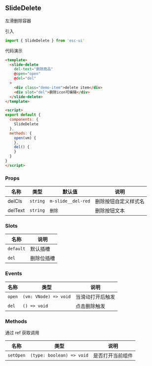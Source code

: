 ## SlideDelete

左滑删除容器

引入

```js
import { SlideDelete } from 'esc-ui'
```

代码演示

```html
<template>
  <slide-delete
    del-text="删除商品"
    @open="open"
    @del="del"
  >
    <div class="demo-item">delete item</div>
    <div slot="del">删除icon可编辑</div>
  </slide-delete>
</template>

<script>
export default {
  components: {
    SlideDelete
  },
  methods: {
    open(vm) {
    },
    del() {
    }
  }
}
</script>
```

### Props

名称|类型|默认值|说明
----|----|-----|----
delCls|`string`|`m-slide__del-red`|删除按钮自定义样式名
delText|`string`|`删除`|删除按钮文本

### Slots

名称|说明
---|----
`default`|默认插槽
`del`|删除位插槽

### Events

名称|类型|说明
---|----|----
`open`|`(vm: VNode) => void`|当滑动打开后触发
`del`|`() => void`|点击删除触发

### Methods

通过 ref 获取调用

名称|类型|说明
---|----|----
`setOpen`|`(type: boolean) => void`|是否打开当前组件

